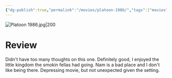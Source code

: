 ```yaml
---
{"dg-publish":true,"permalink":"/movies/platoon-1986/","tags":["movies"],"created":"2023-12-04","updated":"2024-08-19"}
---
```



![Platoon 1986.jpg|200](/img/user/Attachments/Platoon%201986.jpg)

# Review

Didn't have too many thoughts on this one. Definitely good, I enjoyed the little kingdom the smokin fellas had going. Nam is a bad place and I don't like being there. Depressing movie, but not unexpected given the setting.
